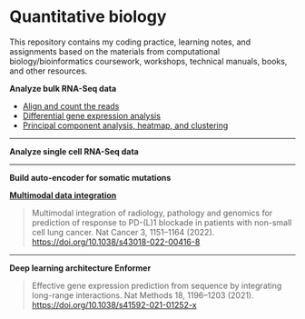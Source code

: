 # Quantitative biology

This repository contains my coding practice, learning notes, and assignments based on the materials from computational biology/bioinformatics coursework, workshops, technical manuals, books, and other resources. 

**Analyze bulk RNA-Seq data**

  - [Align and count the reads](BulkRNASeq/AlignmentCountingTCell.Rmd)
  - [Differential gene expression analysis](BulkRNASeq/DEAnalysisTCell.Rmd)
  - [Principal component analysis, heatmap, and clustering](BulkRNASeq/PCAHeatmapClusteringTissue.Rmd)

<hr>

**Analyze single cell RNA-Seq data**

<hr>

**Build auto-encoder for somatic mutations**


**[Multimodal data integration](Note_MultimodalDataIntegration.md)**

> Multimodal integration of radiology, pathology and genomics for prediction of response to PD-(L)1 blockade in patients with non-small cell lung cancer. Nat Cancer 3, 1151–1164 (2022). https://doi.org/10.1038/s43018-022-00416-8

<hr>

**Deep learning architecture Enformer**

> Effective gene expression prediction from sequence by integrating long-range interactions. Nat Methods 18, 1196–1203 (2021). https://doi.org/10.1038/s41592-021-01252-x
